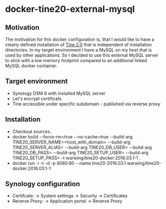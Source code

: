 # docker-tine20-external-mysql

## Motivation
The motivation for this docker configuration is, that I would like to have a clearly defined installation 
of [Tine 2.0](http://tine20.github.io/Tine-2.0-Open-Source-Groupware-and-CRM/) that is independent of 
installation directories. In my target environment I have a MySQL on my host that is used by other 
applications. So I decided to use this external MySQL server to stick with a low memory footprint compared 
to an additional linked MySQL docker container.

## Target environment
* Synology DSM 6 with installed MySQL server
* Let's encrypt certificats
* Tine accessible under specific subdomain - published via reverse proxy

## Installation
* Checkout sources..
* docker build --force-rm=true --no-cache=true --build-arg TINE20_SERVER_NAME=<host_with_domain> --build-arg TINE20_SERVER_ALIAS=<host> --build-arg TINE20_DB_USER=<user> --build-arg TINE20_DB_PASS=<pass> --build-arg TINE20_SETUP_USER=<user> --build-arg TINE20_SETUP_PASS=<pass> -t warwing/tine20-docker:2016.03.1-1 .
* docker run -i -t -d -p 8080:80 --name tine20-2016.03.1 warwing/tine20-docker:2016.03.1-1

## Synology configuration
* Certifcate: -> System settings -> Security -> Certificates
* Reverse Proxy: -> Application portal -> Reverse Proxy

